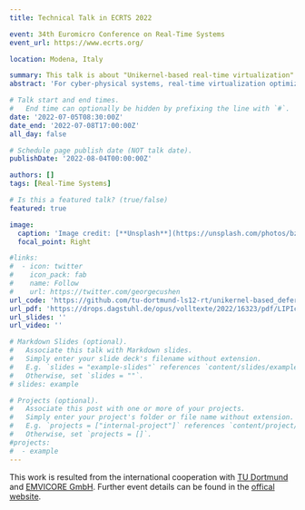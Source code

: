 ```yaml
---
title: Technical Talk in ECRTS 2022 

event: 34th Euromicro Conference on Real-Time Systems
event_url: https://www.ecrts.org/

location: Modena, Italy

summary: This talk is about "Unikernel-based real-time virtualization". the research result from the collaboration with TU Dortmund and EMVICORE GmbH.
abstract: 'For cyber-physical systems, real-time virtualization optimizes the hardware utilization by consolidating multiple systems into the same platform, while satisfying the timing constraints of their real-time tasks. This paper considers virtualization based on unikernels, i.e., single address space kernels usually constructed by using library operating systems. We consider deferrable servers in the virtualization platform to schedule the unikernel-based guest operating systems and analyze the worst-case response time of a sporadic real-time task under such a virtualization architecture.'

# Talk start and end times.
#   End time can optionally be hidden by prefixing the line with `#`.
date: '2022-07-05T08:30:00Z'
date_end: '2022-07-08T17:00:00Z'
all_day: false

# Schedule page publish date (NOT talk date).
publishDate: '2022-08-04T00:00:00Z'

authors: []
tags: [Real-Time Systems]

# Is this a featured talk? (true/false)
featured: true

image:
  caption: 'Image credit: [**Unsplash**](https://unsplash.com/photos/bzdhc5b3Bxs)'
  focal_point: Right

#links:
#  - icon: twitter
#    icon_pack: fab
#    name: Follow
#    url: https://twitter.com/georgecushen
url_code: 'https://github.com/tu-dortmund-ls12-rt/unikernel-based_deferrable_server_analysis'
url_pdf: 'https://drops.dagstuhl.de/opus/volltexte/2022/16323/pdf/LIPIcs-ECRTS-2022-6.pdf'
url_slides: ''
url_video: ''

# Markdown Slides (optional).
#   Associate this talk with Markdown slides.
#   Simply enter your slide deck's filename without extension.
#   E.g. `slides = "example-slides"` references `content/slides/example-slides.md`.
#   Otherwise, set `slides = ""`.
# slides: example

# Projects (optional).
#   Associate this post with one or more of your projects.
#   Simply enter your project's folder or file name without extension.
#   E.g. `projects = ["internal-project"]` references `content/project/deep-learning/index.md`.
#   Otherwise, set `projects = []`.
#projects:
#  - example
---
```


This work is resulted from the international cooperation with [TU Dortmund](https://daes.cs.tu-dortmund.de/) and [EMVICORE GmbH](https://emvicore.com/de/). Further event details can be found in the [offical website](https://www.ecrts.org/).

